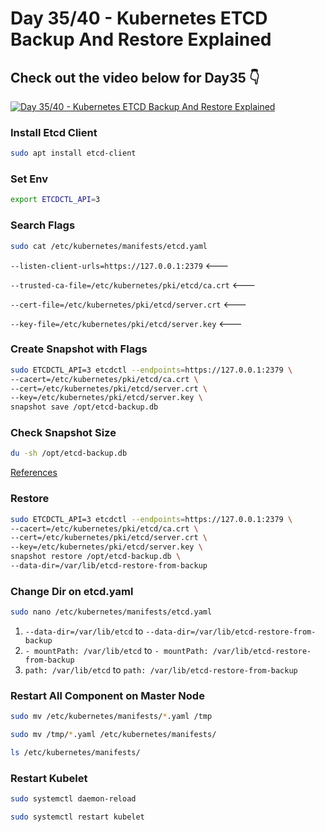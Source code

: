 # Day 35/40 - Kubernetes ETCD Backup And Restore Explained

## Check out the video below for Day35 👇

[![Day 35/40 - Kubernetes ETCD Backup And Restore Explained](https://img.youtube.com/vi/R2wuFCYgnm4/sddefault.jpg)](https://youtu.be/R2wuFCYgnm4)

### Install Etcd Client
``` bash
sudo apt install etcd-client
```
### Set Env 
``` bash
export ETCDCTL_API=3
```
### Search Flags
``` bash
sudo cat /etc/kubernetes/manifests/etcd.yaml
```
`--listen-client-urls=https://127.0.0.1:2379` <---

`--trusted-ca-file=/etc/kubernetes/pki/etcd/ca.crt` <---

`--cert-file=/etc/kubernetes/pki/etcd/server.crt` <---

`--key-file=/etc/kubernetes/pki/etcd/server.key` <---
### Create Snapshot with Flags
``` bash
sudo ETCDCTL_API=3 etcdctl --endpoints=https://127.0.0.1:2379 \
--cacert=/etc/kubernetes/pki/etcd/ca.crt \
--cert=/etc/kubernetes/pki/etcd/server.crt \
--key=/etc/kubernetes/pki/etcd/server.key \
snapshot save /opt/etcd-backup.db
```
### Check Snapshot Size
``` bash
du -sh /opt/etcd-backup.db
```
[References](https://kubernetes.io/docs/tasks/administer-cluster/configure-upgrade-etcd/#backing-up-an-etcd-cluster)

### Restore
``` bash
sudo ETCDCTL_API=3 etcdctl --endpoints=https://127.0.0.1:2379 \
--cacert=/etc/kubernetes/pki/etcd/ca.crt \
--cert=/etc/kubernetes/pki/etcd/server.crt \
--key=/etc/kubernetes/pki/etcd/server.key \
snapshot restore /opt/etcd-backup.db \
--data-dir=/var/lib/etcd-restore-from-backup
```
### Change Dir on etcd.yaml
``` bash
sudo nano /etc/kubernetes/manifests/etcd.yaml
```
1. `--data-dir=/var/lib/etcd` to `--data-dir=/var/lib/etcd-restore-from-backup`
2. `- mountPath: /var/lib/etcd` to `- mountPath: /var/lib/etcd-restore-from-backup`
3. `path: /var/lib/etcd` to `path: /var/lib/etcd-restore-from-backup` 
### Restart All Component on Master Node
``` bash
sudo mv /etc/kubernetes/manifests/*.yaml /tmp
```
``` bash
sudo mv /tmp/*.yaml /etc/kubernetes/manifests/
```
``` bash
ls /etc/kubernetes/manifests/
```
### Restart Kubelet
``` bash
sudo systemctl daemon-reload
```
``` bash
sudo systemctl restart kubelet
```

